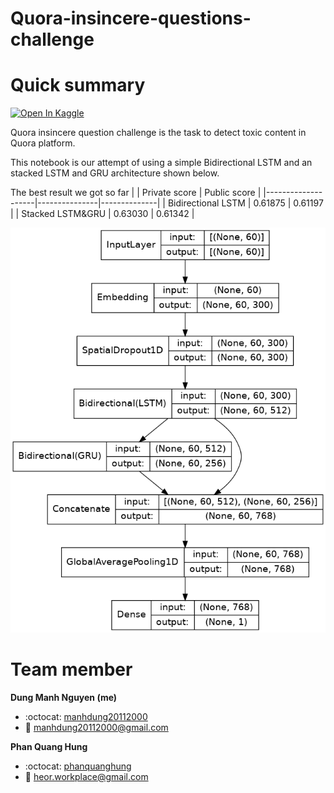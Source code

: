 # Quora-insincere-questions-challenge

Quick summary
============
<a href="https://www.kaggle.com/phanquanghung/quora-toxic-questions-classification"><img src="https://kaggle.com/static/images/open-in-kaggle.svg" alt="Open In Kaggle"></a>

Quora insincere question challenge is the task to detect toxic content in Quora platform.

This notebook is our attempt of using a simple Bidirectional LSTM and an stacked LSTM and GRU architecture shown below.

The best result we got so far
|                    | Private score | Public score |
|--------------------|---------------|--------------|
| Bidirectional LSTM | 0.61875       | 0.61197      |
| Stacked LSTM&GRU   | 0.63030       | 0.61342      |

![LSTM_GRU](imgs/lstm_gru.png)

Team member
==========

**Dung Manh Nguyen (me)**
- :octocat: [manhdung20112000](https://github.com/manhdung20112000)
- :email: [manhdung20112000@gmail.com](mailto:manhdung20112000@gmail.com)

**Phan Quang Hung** 
- :octocat: [phanquanghung](https://github.com/phanquanghung)
- :email: [heor.workplace@gmail.com](mailto:heor.workplace@gmail.com)